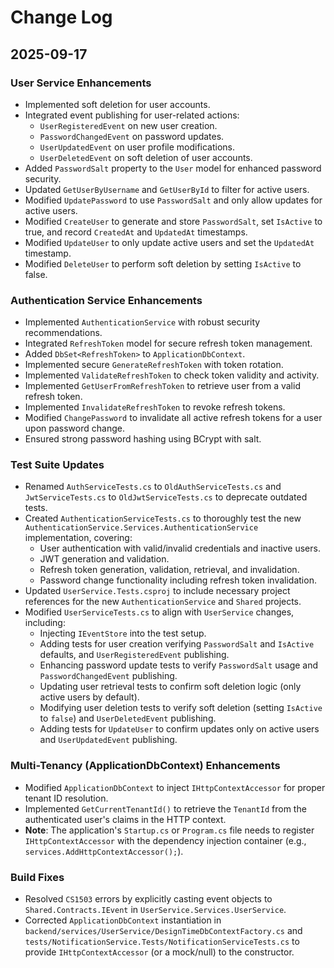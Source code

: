 # Change Log

## 2025-09-17

### User Service Enhancements
- Implemented soft deletion for user accounts.
- Integrated event publishing for user-related actions:
    - `UserRegisteredEvent` on new user creation.
    - `PasswordChangedEvent` on password updates.
    - `UserUpdatedEvent` on user profile modifications.
    - `UserDeletedEvent` on soft deletion of user accounts.
- Added `PasswordSalt` property to the `User` model for enhanced password security.
- Updated `GetUserByUsername` and `GetUserById` to filter for active users.
- Modified `UpdatePassword` to use `PasswordSalt` and only allow updates for active users.
- Modified `CreateUser` to generate and store `PasswordSalt`, set `IsActive` to true, and record `CreatedAt` and `UpdatedAt` timestamps.
- Modified `UpdateUser` to only update active users and set the `UpdatedAt` timestamp.
- Modified `DeleteUser` to perform soft deletion by setting `IsActive` to false.

### Authentication Service Enhancements
- Implemented `AuthenticationService` with robust security recommendations.
- Integrated `RefreshToken` model for secure refresh token management.
- Added `DbSet<RefreshToken>` to `ApplicationDbContext`.
- Implemented secure `GenerateRefreshToken` with token rotation.
- Implemented `ValidateRefreshToken` to check token validity and activity.
- Implemented `GetUserFromRefreshToken` to retrieve user from a valid refresh token.
- Implemented `InvalidateRefreshToken` to revoke refresh tokens.
- Modified `ChangePassword` to invalidate all active refresh tokens for a user upon password change.
- Ensured strong password hashing using BCrypt with salt.

### Test Suite Updates
- Renamed `AuthServiceTests.cs` to `OldAuthServiceTests.cs` and `JwtServiceTests.cs` to `OldJwtServiceTests.cs` to deprecate outdated tests.
- Created `AuthenticationServiceTests.cs` to thoroughly test the new `AuthenticationService.Services.AuthenticationService` implementation, covering:
    - User authentication with valid/invalid credentials and inactive users.
    - JWT generation and validation.
    - Refresh token generation, validation, retrieval, and invalidation.
    - Password change functionality including refresh token invalidation.
- Updated `UserService.Tests.csproj` to include necessary project references for the new `AuthenticationService` and `Shared` projects.
- Modified `UserServiceTests.cs` to align with `UserService` changes, including:
    - Injecting `IEventStore` into the test setup.
    - Adding tests for user creation verifying `PasswordSalt` and `IsActive` defaults, and `UserRegisteredEvent` publishing.
    - Enhancing password update tests to verify `PasswordSalt` usage and `PasswordChangedEvent` publishing.
    - Updating user retrieval tests to confirm soft deletion logic (only active users by default).
    - Modifying user deletion tests to verify soft deletion (setting `IsActive` to `false`) and `UserDeletedEvent` publishing.
    - Adding tests for `UpdateUser` to confirm updates only on active users and `UserUpdatedEvent` publishing.

### Multi-Tenancy (ApplicationDbContext) Enhancements
- Modified `ApplicationDbContext` to inject `IHttpContextAccessor` for proper tenant ID resolution.
- Implemented `GetCurrentTenantId()` to retrieve the `TenantId` from the authenticated user's claims in the HTTP context.
- **Note**: The application's `Startup.cs` or `Program.cs` file needs to register `IHttpContextAccessor` with the dependency injection container (e.g., `services.AddHttpContextAccessor();`).

### Build Fixes
- Resolved `CS1503` errors by explicitly casting event objects to `Shared.Contracts.IEvent` in `UserService.Services.UserService`.
- Corrected `ApplicationDbContext` instantiation in `backend/services/UserService/DesignTimeDbContextFactory.cs` and `tests/NotificationService.Tests/NotificationServiceTests.cs` to provide `IHttpContextAccessor` (or a mock/null) to the constructor.